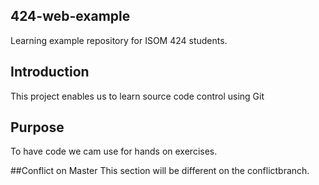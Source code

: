## 424-web-example
Learning example repository for ISOM 424 students.


## Introduction
This project enables us to learn source code control using Git

## Purpose
To have code we cam use for hands on exercises.

##Conflict on Master
This section will be different on the conflictbranch.